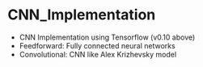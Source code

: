 # CNN_Implementation
- CNN Implementation using Tensorflow (v0.10 above)
- Feedforward: Fully connected neural networks
- Convolutional: CNN like Alex Krizhevsky model
